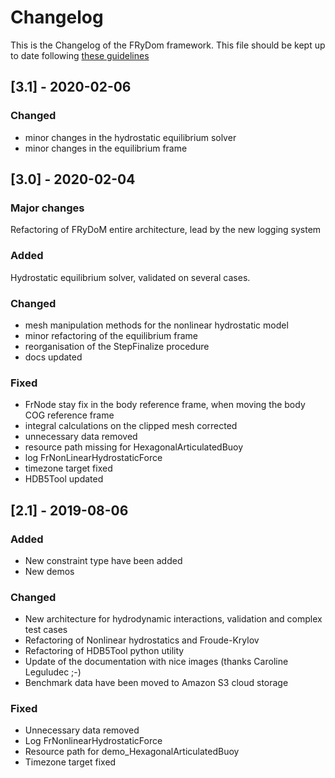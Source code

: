 # Changelog

This is the Changelog of the FRyDom framework.
This file should be kept up to date following [these guidelines](https://keepachangelog.com/en/1.0.0/)

## [3.1] - 2020-02-06

### Changed
- minor changes in the hydrostatic equilibrium solver
- minor changes in the equilibrium frame

## [3.0] - 2020-02-04

### Major changes
Refactoring of FRyDoM entire architecture, lead by the new logging system

### Added
Hydrostatic equilibrium solver, validated on several cases.
 

### Changed
- mesh manipulation methods for the nonlinear hydrostatic model
- minor refactoring of the equilibrium frame
- reorganisation of the StepFinalize procedure
- docs updated
 

### Fixed
- FrNode stay fix in the body reference frame, when moving the body COG reference frame
- integral calculations on the clipped mesh corrected
- unnecessary data removed
- resource path missing for HexagonalArticulatedBuoy
- log FrNonLinearHydrostaticForce
- timezone target fixed
- HDB5Tool updated

## [2.1] - 2019-08-06

### Added
- New constraint type have been added
- New demos

### Changed
- New architecture for hydrodynamic interactions, validation and complex test cases
- Refactoring of Nonlinear hydrostatics and Froude-Krylov
- Refactoring of HDB5Tool python utility
- Update of the documentation with nice images (thanks Caroline Leguludec ;-) 
- Benchmark data have been moved to Amazon S3 cloud storage

### Fixed
- Unnecessary data removed
- Log FrNonlinearHydrostaticForce
- Resource path for demo_HexagonalArticulatedBuoy
- Timezone target fixed